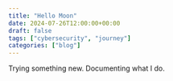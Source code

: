 ```yaml
---
title: "Hello Moon"
date: 2024-07-26T12:00:00+00:00
draft: false
tags: ["cybersecurity", "journey"]
categories: ["blog"]
---
```


Trying something new. Documenting what I do. 



